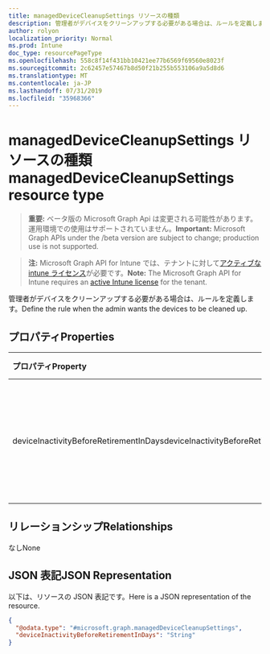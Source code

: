 ```yaml
---
title: managedDeviceCleanupSettings リソースの種類
description: 管理者がデバイスをクリーンアップする必要がある場合は、ルールを定義します。
author: rolyon
localization_priority: Normal
ms.prod: Intune
doc_type: resourcePageType
ms.openlocfilehash: 558c8f14f431bb10421ee77b6569f69560e8023f
ms.sourcegitcommit: 2c62457e57467b8d50f21b255b553106a9a5d8d6
ms.translationtype: MT
ms.contentlocale: ja-JP
ms.lasthandoff: 07/31/2019
ms.locfileid: "35968366"
---
```

# <a name="manageddevicecleanupsettings-resource-type"></a><span data-ttu-id="b4feb-103">managedDeviceCleanupSettings リソースの種類</span><span class="sxs-lookup"><span data-stu-id="b4feb-103">managedDeviceCleanupSettings resource type</span></span>

> <span data-ttu-id="b4feb-104">**重要:** ベータ版の Microsoft Graph Api は変更される可能性があります。運用環境での使用はサポートされていません。</span><span class="sxs-lookup"><span data-stu-id="b4feb-104">**Important:** Microsoft Graph APIs under the /beta version are subject to change; production use is not supported.</span></span>

> <span data-ttu-id="b4feb-105">**注:** Microsoft Graph API for Intune では、テナントに対して[アクティブな intune ライセンス](https://go.microsoft.com/fwlink/?linkid=839381)が必要です。</span><span class="sxs-lookup"><span data-stu-id="b4feb-105">**Note:** The Microsoft Graph API for Intune requires an [active Intune license](https://go.microsoft.com/fwlink/?linkid=839381) for the tenant.</span></span>

<span data-ttu-id="b4feb-106">管理者がデバイスをクリーンアップする必要がある場合は、ルールを定義します。</span><span class="sxs-lookup"><span data-stu-id="b4feb-106">Define the rule when the admin wants the devices to be cleaned up.</span></span>

## <a name="properties"></a><span data-ttu-id="b4feb-107">プロパティ</span><span class="sxs-lookup"><span data-stu-id="b4feb-107">Properties</span></span>
|<span data-ttu-id="b4feb-108">プロパティ</span><span class="sxs-lookup"><span data-stu-id="b4feb-108">Property</span></span>|<span data-ttu-id="b4feb-109">型</span><span class="sxs-lookup"><span data-stu-id="b4feb-109">Type</span></span>|<span data-ttu-id="b4feb-110">説明</span><span class="sxs-lookup"><span data-stu-id="b4feb-110">Description</span></span>|
|:---|:---|:---|
|<span data-ttu-id="b4feb-111">deviceInactivityBeforeRetirementInDays</span><span class="sxs-lookup"><span data-stu-id="b4feb-111">deviceInactivityBeforeRetirementInDays</span></span>|<span data-ttu-id="b4feb-112">String</span><span class="sxs-lookup"><span data-stu-id="b4feb-112">String</span></span>|<span data-ttu-id="b4feb-113">デバイスが Intune に接続していない場合の日数。</span><span class="sxs-lookup"><span data-stu-id="b4feb-113">Number of days when the device has not contacted Intune.</span></span>|

## <a name="relationships"></a><span data-ttu-id="b4feb-114">リレーションシップ</span><span class="sxs-lookup"><span data-stu-id="b4feb-114">Relationships</span></span>
<span data-ttu-id="b4feb-115">なし</span><span class="sxs-lookup"><span data-stu-id="b4feb-115">None</span></span>

## <a name="json-representation"></a><span data-ttu-id="b4feb-116">JSON 表記</span><span class="sxs-lookup"><span data-stu-id="b4feb-116">JSON Representation</span></span>
<span data-ttu-id="b4feb-117">以下は、リソースの JSON 表記です。</span><span class="sxs-lookup"><span data-stu-id="b4feb-117">Here is a JSON representation of the resource.</span></span>
<!-- {
  "blockType": "resource",
  "@odata.type": "microsoft.graph.managedDeviceCleanupSettings"
}
-->
``` json
{
  "@odata.type": "#microsoft.graph.managedDeviceCleanupSettings",
  "deviceInactivityBeforeRetirementInDays": "String"
}
```





